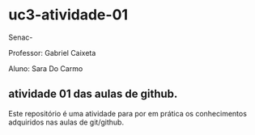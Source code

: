 # uc3-atividade-01

Senac-

Professor: Gabriel Caixeta

Aluno: Sara Do Carmo

## atividade 01 das aulas de github.

Este repositório é uma atividade para por em prática os conhecimentos adquiridos nas aulas de git/github.